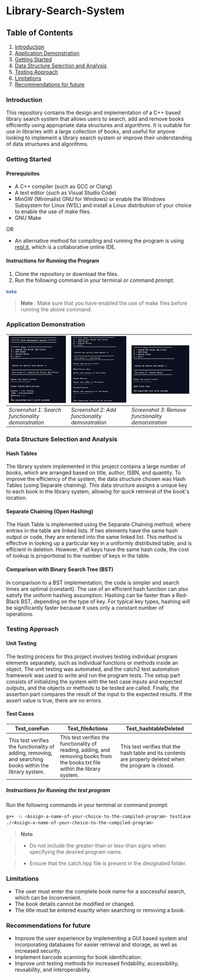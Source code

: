# Library-Search-System

## Table of Contents
1. [Introduction](#introduction)
2. [Application Demonstration](#application-demonstration)
3. [Getting Started](#getting-started)
4. [Data Structure Selection and Analysis](#data-structure-selection-and-analysis)
5. [Testing Approach](#testing-approach)
6. [Limitations](#limitations)
7. [Recommendations for future](#Recommendations-for-future)

### Introduction
This repository contains the design and implementation of a C++ based library search system that allows users to search, add and remove books efficiently using appropriate data structures and algorithms. It is suitable for use in libraries with a large collection of books, and useful for anyone looking to implement a library search system or improve their understanding of data structures and algorithms.

### Getting Started

#### Prerequisites
- A C++ compiler (such as GCC or Clang)
- A text editor (such as Visual Studio Code)
- MinGW (Minimalist GNU for Windows) or enable the Windows Subsystem for Linux (WSL) and install a Linux distribution of your choice to enable the use of make files.
- GNU Make

OR

- An alternative method for compiling and running the program is using [repl.it](https://repl.it/), which is a collaborative online IDE.

#### Instructions for Running the Program
1. Clone the repository or download the files.
2. Run the following command in your terminal or command prompt:
```bash
make
```
> **Note**
> : Make sure that you have enabled the use of make files before running the above command.

### Application Demonstration
| ![](https://github.com/Deadrep/Library-Search-System/blob/main/SC_1.png) | ![](https://github.com/Deadrep/Library-Search-System/blob/main/SC_2.png) | ![](https://github.com/Deadrep/Library-Search-System/blob/main/SC_3.png) |
| --- | ----------- | ----------- |
| *Screenshot 1: Search functionality demonstration* | *Screenshot 2: Add functionality demonstration* | *Screenshot 3: Remove functionality demonstration* |

### Data Structure Selection and Analysis

#### Hash Tables

The library system implemented in this project contains a large number of books, which are arranged based on title, author, ISBN, and quantity. To improve the efficiency of the system, the data structure chosen was Hash Tables (using Separate chaining). This data structure assigns a unique key to each book in the library system, allowing for quick retrieval of the book's location.

#### Separate Chaining (Open Hashing)

The Hash Table is implemented using the Separate Chaining method, where entries in the table are linked lists. If two elements have the same hash output or code, they are entered into the same linked list. This method is effective in looking up a particular key in a uniformly distributed table, and is efficient in deletion. However, if all keys have the same hash code, the cost of lookup is proportional to the number of keys in the table.

#### Comparison with Binary Search Tree (BST)

In comparison to a BST implementation, the code is simpler and search times are optimal (constant). The use of an efficient hash function can also satisfy the uniform hashing assumption. Hashing can be faster than a Red-Black BST, depending on the type of key. For typical key types, hashing will be significantly faster because it uses only a constant number of operations.

### Testing Approach

#### Unit Testing
The testing process for this project involves testing individual program elements separately, such as individual functions or methods inside an object. The unit testing was automated, and the catch2 test automation framework was used to write and run the program tests. The setup part consists of initializing the system with the test case inputs and expected outputs, and the objects or methods to be tested are called. Finally, the assertion part compares the result of the input to the expected results. If the assert value is true, there are no errors.

#### Test Cases

| Test_coreFun | Test_fileActions | Test_hashtableDeleted |
| --- | ----------- | ----------- |
| This test verifies the functionality of adding, removing, and searching books within the library system. | This test verifies the functionality of reading, adding, and removing books from the books.txt file within the library system. | This test verifies that the hash table and its contents are properly deleted when the program is closed. |

##### Instructions for Running the test program
Run the following commands in your terminal or command prompt:
```bash
g++ -o <Assign-a-name-of-your-choice-to-the-compiled-program> testCase.cpp
./<Assign-a-name-of-your-choice-to-the-compiled-program>
```

> **Note**

> - Do not include the greater-than or less-than signs when specifying the desired program name.

> - Ensure that the catch.hpp file is present in the designated folder.

### Limitations
- The user must enter the complete book name for a successful search, which can be inconvenient. 
- The book details cannot be modified or changed. 
- The title must be entered exactly when searching or removing a book.

### Recommendations for future
- Improve the user experience by implementing a GUI based system and incorporating databases for easier retrieval and storage, as well as increased security.
- Implement barcode scanning for book identification.
- Improve unit testing methods for increased findability, accessibility, reusability, and interoperability.
